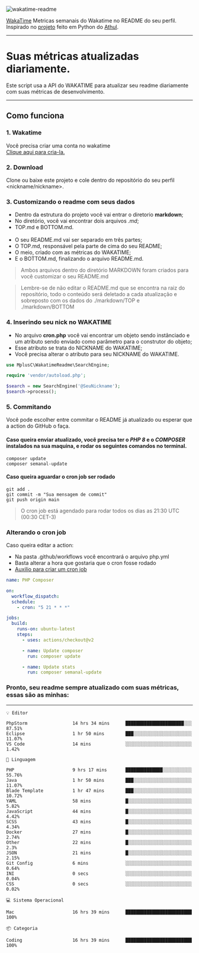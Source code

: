 ![wakatime-readme](https://socialify.git.ci/bymatheus/wakatime-readme/image?description=1&descriptionEditable=M%C3%A9tricas%20semanais%20do%20Wakatime%20no%20seu%20README%20de%20perfil.&font=KoHo&forks=1&language=1&owner=1&pattern=Signal&stargazers=1&theme=Dark)

[WakaTime](https://wakatime.com) Metricas semanais do Wakatime no README do seu perfil. <br>
Inspirado no [projeto](https://github.com/athul/waka-readme) feito em Python do [Athul](https://github.com/athul).
___

# Suas métricas atualizadas diariamente.
Este script usa a API do WAKATIME para atualizar seu readme diariamente com suas métricas de desenvolvimento.

___

## Como funciona

### 1. Wakatime
Você precisa criar uma conta no wakatime <br>
[Clique aqui para cria-la.](https://wakatime.com) 

### 2. Download
Clone ou baixe este projeto e cole dentro do repositório do seu perfil <nickname/nickname>.

### 3. Customizando o readme com seus dados
- Dentro da estrutura do projeto você vai entrar o diretorio **markdown**;  
- No diretório, você vai encontrar dois arquivos *.md*;
- TOP.md e BOTTOM.md.
<br><br>
- O seu README.md vai ser separado em três partes; 
- O TOP.md, responsável pela parte de cima do seu README;
- O meio, criado com as métricas do WAKATIME;
- E o BOTTOM.md, finalizando o arquivo README.md.<br>

> Ambos arquivos dentro do diretório MARKDOWN foram criados para você customizar o seu README.md

> Lembre-se de não editar o README.md que se encontra na raiz do repositório, todo o conteúdo será deletado a cada atualização e sobreposto com os dados do ./markdown/TOP e ./markdown/BOTTOM

### 4. Inserindo seu nick no WAKATIME
- No arquivo **cron.php** você vai encontrar um objeto sendo instânciado e um atributo sendo enviado como parâmetro para o construtor do objeto;
- Esse atributo se trata do NICKNAME do WAKATIME;
- Você precisa alterar o atributo para seu NICKNAME do WAKATIME.

```php
use MplusC\WakatimeReadme\SearchEngine;

require 'vendor/autoload.php';

$search = new SearchEngine('@SeuNickname');
$search->process();
```

### 5. Commitando
Você pode escolher entre commitar o README já atualizado ou esperar que a action do GitHub o faça. <br>

#### Caso queira enviar atualizado, você precisa ter o *PHP 8* e o *COMPOSER* instalados na sua maquina, e rodar os seguintes comandos no terminal.
```composer
composer update
composer semanal-update 
```

#### Caso queira aguardar o cron job ser rodado 
```git 
git add .
git commit -m "Sua mensagem de commit"
git push origin main
```

>O cron job está agendado para rodar todos os dias as 21:30 UTC (00:30 CET-3) 

### Alterando o cron job
Caso queira editar a action:

- Na pasta .github/workflows você encontrará o arquivo php.yml
- Basta alterar a hora que gostaria que o cron fosse rodado
- [Auxilio para criar um cron job](https://crontab.guru)

```yml
name: PHP Composer

on:
  workflow_dispatch:
  schedule:
    - cron: "5 21 * * *"

jobs:
  build:
    runs-on: ubuntu-latest
    steps:
      - uses: actions/checkout@v2

      - name: Update composer
        run: composer update

      - name: Update stats
        run: composer semanal-update
```

### Pronto, seu readme sempre atualizado com suas métricas, essas são as minhas:

___
```text
💡 Editor

PhpStorm                 14 hrs 34 mins      ██████████████████████░░░     87.51%
Eclipse                  1 hr 50 mins        ███░░░░░░░░░░░░░░░░░░░░░░     11.07%
VS Code                  14 mins             ░░░░░░░░░░░░░░░░░░░░░░░░░      1.42%
```
```text
💬 Linguagem

PHP                      9 hrs 17 mins       ██████████████░░░░░░░░░░░     55.76%
Java                     1 hr 50 mins        ███░░░░░░░░░░░░░░░░░░░░░░     11.07%
Blade Template           1 hr 47 mins        ███░░░░░░░░░░░░░░░░░░░░░░     10.72%
YAML                     58 mins             █░░░░░░░░░░░░░░░░░░░░░░░░      5.82%
JavaScript               44 mins             █░░░░░░░░░░░░░░░░░░░░░░░░      4.42%
SCSS                     43 mins             █░░░░░░░░░░░░░░░░░░░░░░░░      4.34%
Docker                   27 mins             █░░░░░░░░░░░░░░░░░░░░░░░░      2.74%
Other                    22 mins             █░░░░░░░░░░░░░░░░░░░░░░░░       2.3%
JSON                     21 mins             █░░░░░░░░░░░░░░░░░░░░░░░░      2.15%
Git Config               6 mins              ░░░░░░░░░░░░░░░░░░░░░░░░░      0.64%
INI                      0 secs              ░░░░░░░░░░░░░░░░░░░░░░░░░      0.04%
CSS                      0 secs              ░░░░░░░░░░░░░░░░░░░░░░░░░      0.02%
```
```text
💻 Sistema Operacional

Mac                      16 hrs 39 mins      █████████████████████████       100%
```
```text
📦 Categoria

Coding                   16 hrs 39 mins      █████████████████████████       100%
```

